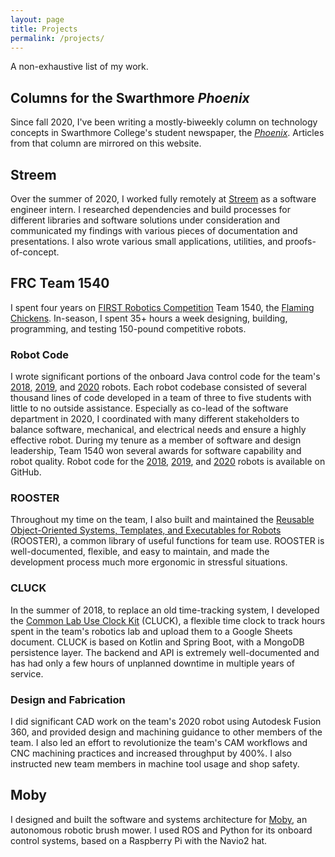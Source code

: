 ```yaml
---
layout: page
title: Projects
permalink: /projects/
---
```


A non-exhaustive list of my work. 

## Columns for the Swarthmore *Phoenix*

Since fall 2020, I've been writing a mostly-biweekly column on technology concepts in Swarthmore College's student newspaper, the [*Phoenix*](https://www.swarthmorephoenix.com/). Articles from that column are mirrored on this website.

## Streem

Over the summer of 2020, I worked fully remotely at [Streem](https://www.streem.com/) as a software engineer intern. I researched dependencies and build processes for different libraries and software solutions under consideration and communicated my findings with various pieces of documentation and presentations. I also wrote various small applications, utilities, and proofs-of-concept.

## FRC Team 1540

I spent four years on [FIRST Robotics Competition](https://www.firstinspires.org/robotics/frc) Team 1540, the [Flaming Chickens](https://team1540.org). In-season, I spent 35+ hours a week designing, building, programming, and testing 150-pound competitive robots. 

### Robot Code

I wrote significant portions of the onboard Java control code for the team's [2018](https://www.team1540.org/2018), [2019](https://www.team1540.org/2019), and [2020](https://www.team1540.org/2020) robots. Each robot codebase consisted of several thousand lines of code developed in a team of three to five students with little to no outside assistance. Especially as co-lead of the software department in 2020, I coordinated with many different stakeholders to balance software, mechanical, and electrical needs and ensure a highly effective robot. During my tenure as a member of software and design leadership, Team 1540 won several awards for software capability and robot quality. Robot code for the [2018](https://github.com/flamingchickens1540/pandora-titan-2018), [2019](https://github.com/flamingchickens1540/phineas-ferb-2019), and [2020](https://github.com/flamingchickens1540/ares-luna-2020) robots is available on GitHub.

### ROOSTER

Throughout my time on the team, I also built and maintained the [Reusable Object-Oriented Systems, Templates, and Executables for Robots](https://github.com/flamingchickens1540/ROOSTER) (ROOSTER), a common library of useful functions for team use. ROOSTER is well-documented, flexible, and easy to maintain, and made the development process much more ergonomic in stressful situations.

### CLUCK

In the summer of 2018, to replace an old time-tracking system, I developed the [Common Lab Use Clock Kit](https://github.com/flamingchickens1540/cluck-backend) (CLUCK), a flexible time clock to track hours spent in the team's robotics lab and upload them to a Google Sheets document. CLUCK is based on Kotlin and Spring Boot, with a MongoDB persistence layer. The backend and API is extremely well-documented and has had only a few hours of unplanned downtime in multiple years of service.

### Design and Fabrication

I did significant CAD work on the team's 2020 robot using Autodesk Fusion 360, and provided design and machining guidance to other members of the team. I also led an effort to revolutionize the team's CAM workflows and CNC machining practices and increased throughput by 400%. I also instructed new team members in machine tool usage and shop safety.

## Moby

I designed and built the software and systems architecture for [Moby](https://github.com/RobinsonZ/moby), an autonomous robotic brush mower. I used ROS and Python for its onboard control systems, based on a Raspberry Pi with the Navio2 hat.

